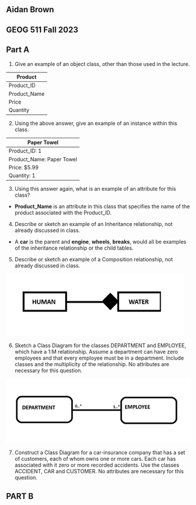 
## Aidan Brown
## GEOG 511 Fall 2023


## Part A

1.  Give an example of an object class, other than those used in the lecture.

| **Product** |
| ----- |
| Product_ID |
| Product_Name |
| Price |
| Quantity |


2.  Using the above answer, give an example of an instance within this class.

| **Paper Towel** |
| ---------- |
| Product_ID: 1 |
| Product_Name: Paper Towel |
| Price: $5.99 |
| Quantity: 1 |


3.  Using this answer again, what is an example of an attribute for this class?

- **Product_Name** is an attribute in this class that specifies the name of the product associated with the Product_ID.


4.  Describe or sketch an example of an Inheritance relationship, not already discussed in class.

- A **car** is the parent and **engine**, **wheels**, **breaks**, would all be examples of the inheritance relationship or the child tables.


5.   Describe or sketch an example of a Composition relationship, not already discussed in class.

![Pasted image 20230927110617.png](../../attachments/Pasted%20image%2020230927110617.png)


6.  Sketch a Class Diagram for the classes DEPARTMENT and EMPLOYEE, which have a 1:M relationship.  Assume a department can have zero employees and that every employee must be in a department.  Include classes and the multiplicity of the relationship. No attributes are necessary for this question.

![Pasted image 20230927111917.png](../../attachments/Pasted%20image%2020230927111917.png)

7. Construct a Class Diagram for a car-insurance company that has a set of customers, each of whom owns one or more cars. Each car has associated with it zero or more recorded accidents. Use the classes ACCIDENT, CAR and CUSTOMER. No attributes are necessary for this question.



## PART B










